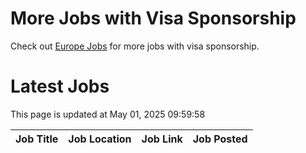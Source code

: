 # More Jobs with Visa Sponsorship

Check out [Europe Jobs](https://github.com/sureshparimi/europejobs#latest-jobs) for more jobs with visa sponsorship.

# Latest Jobs

This page is updated at May 01, 2025 09:59:58

| Job Title | Job Location | Job Link | Job Posted |
| --- | --- | --- | --- |
